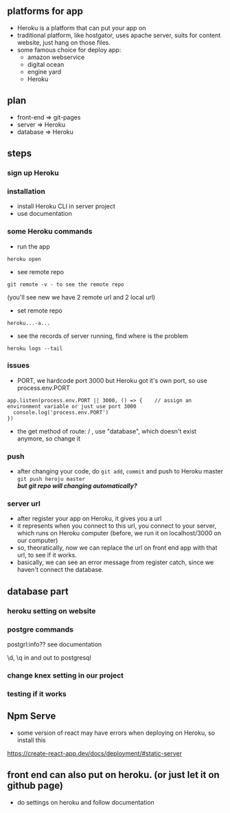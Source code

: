 ## platforms for app
- Heroku is a platform that can put your app on 
- traditional platform, like hostgator, uses apache server, suits for content website, just hang on those files.
- some famous choice for deploy app: 
  - amazon webservice
  - digital ocean
  - engine yard
  - Heroku

## plan
- front-end => git-pages
- server => Heroku
- database => Heroku

## steps

### sign up Heroku

### installation
- install Heroku CLI in server project
- use documentation

### some Heroku commands
- run the app
```
heroku open
```
- see remote repo
```
git remote -v - to see the remote repo
```
(you'll see new we have 2 remote url and 2 local url)
- set remote repo
```
heroku...-a...
```
- see the records of server running, find where is the problem
```
heroku logs --tail
```

### issues
- PORT, we hardcode port 3000 but Heroku got it's own port, so use process.env.PORT
```
app.listen(process.env.PORT || 3000, () => {    // assign an environment variable or just use port 3000
  console.log('process.env.PORT')
}) 
```

- the get method of route: / , use "database", which doesn't exist anymore, so change it

### push
- after changing your code, do ```git add```, ```commit``` and push to Heroku master ```git push heroju master```      
***but git repo will changing automatically?***

### server url
- after register your app on Heroku, it gives you a url
- it represents when you connect to this url, you connect to your server, which runs on Heroku computer
(before, we run it on localhost/3000 on our computer)
- so, theoratically, now we can replace the url on front end app with that url, to see if it works.
- basically, we can see an error message from register catch, since we haven't connect the database.


## database part

### heroku setting on website
### postgre commands
postgrl:info?? see documentation

\d, \q in and out to postgresql
### change knex setting in our project

### testing if it works

## Npm Serve
- some version of react may have errors when deploying on Heroku, so install this

https://create-react-app.dev/docs/deployment/#static-server

## front end can also put on heroku. (or just let it on github page)
- do settings on heroku and follow documentation

